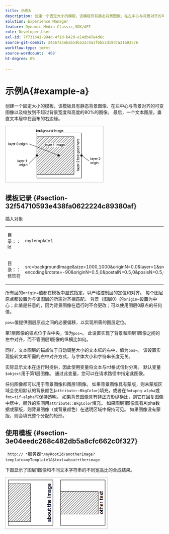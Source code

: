 ```yaml
---
title: 示例A
description: 创建一个固定大小的模板，该模板具有静态背景图像、在左中心与背景对齐的可变图像以及缩放到不超过背景宽度和高度的80%的图像。 最后，一个文本图层，垂直文本居中在画布的右边缘。
solution: Experience Manager
feature: Dynamic Media Classic,SDK/API
role: Developer,User
exl-id: 7f731b41-994d-4f1d-b42d-e14db47e4d6c
source-git-commit: 24667a5ebab54ba22c4a3f6b52d19d7a31a93576
workflow-type: tm+mt
source-wordcount: '468'
ht-degree: 0%

---
```


# 示例A{#example-a}

创建一个固定大小的模板，该模板具有静态背景图像、在左中心与背景对齐的可变图像以及缩放到不超过背景宽度和高度的80%的图像。 最后，一个文本图层，垂直文本居中在画布的右边缘。

![示例图像](assets/examplea.png)

## 模板记录 {#section-32f54710593e438fa0622224c89380af}

插入对象

<table id="simpletable_97ECA49445634F59B3F1D100412EFC70"> 
 <tr class="strow"> 
  <td class="stentry"> <p> <span class="codeph">目录：：Id </span> </p> </td> 
  <td class="stentry"> <p> <span class="codeph"> myTemplate1 </span> </p> </td> 
 </tr> 
 <tr class="strow"> 
  <td class="stentry"> <p> <span class="codeph">目录：：修饰符</span> </p> </td> 
  <td class="stentry"> <p> <span class="codeph"> src=backgroundImage&amp;size=1000,1000&amp;originN=0,0&amp;layer=1&amp;src=$object$&amp;size=800,800&amp;originN=-0.5,0&amp;posN=-0.5,0&amp;layer=2&amp;$text=layer+2+text+goes+here&amp;text=rtf....$text$..rtf-encoding&amp;rotate=-90&amp;originN=0.5,0&amp;postalN=0.5,0&amp;posisN=0.5,0.0</span> </p> </td> 
 </tr> 
</table>

所有层的`origin=`值都在模板中显式指定，以严格控制层的定位和对齐。 每个图层原点都设置为与该图层的所需对齐相匹配。 背景（图层0）的`origin=`设置为中心；此值是任意的，因为背景图像在运行时不会更改；可以使用图层0原点的任何值。

`pos=`值提供图层原点之间的必要偏移，以实现所需的图层定位。

第1层图像的锚点位于左中央，值为`pos=`。 此设置实现了背景和图层1图像之间的左中对齐，而不管图层1图像的纵横比如何。

同样，文本图层的锚点位于自动调整大小的文本框的右中，值为`pos=`。 该设置实现旋转文本所需的右中对齐方式，与字体大小和字符串长度无关。

实际显示文本在运行时提供，因此使用变量将文本与rtf格式信封分离。 默认变量`$object`用于第1层图像。 通过此变量，您可以在请求路径中指定此图像。

任何图像都可以用于背景图像和图层1图像。 如果背景图像具有蒙版，则未蒙版区域会使用默认的背景颜色(`attribute::BkgColor`)填充，或者在`fmt=png-alpha`或`fmt=tif-alpha`时保持透明。 如果背景图像具有非正方形纵横比，则它在回复图像中居中，额外的空间用`attribute::BkgColor`填充。 如果图层1图像具有Alpha数据或蒙版，则背景图像（或背景颜色）在透明区域中保持可见。 如果图像没有蒙版，则会填充整个分配的矩形。

## 使用模板 {#section-3e04eedc268c482db5a8cfc662c0f327}

` http:// *`服务器`*/myRootId/anotherImage?template=myTemplate1&$text=about+the+image`

下图显示了图层1图像和不同文本字符串的不同宽高比的合成结果。

![示例复合结果图像](assets/exampleausing.png)

